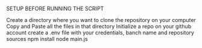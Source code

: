 SETUP BEFORE RUNNING THE SCRIPT

Create a directory where you want to clone the repository on your computer
Copy and Paste all the files in that directory
Initialize a repo on your github account
create a .env file with your credentials, banch name and repository sources
npm install
node main.js


